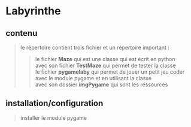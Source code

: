 # Labyrinthe  

## contenu  
> le répertoire contient trois fichier et un répertoire important :   
>> le fichier **Maze** qui est une classe qui est écrit en python    
>> avec son fichier **TestMaze** qui permet de tester la classe    
>> le fichier **pygamelaby** qui permet de jouer un petit jeu coder avec le module pygame et en utilisant la classe    
>> avec son dossier **imgPygame** qui sont les ressources    

## installation/configuration  
> installer le module pygame  

